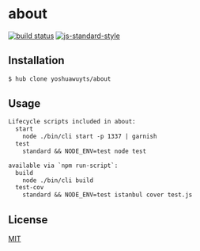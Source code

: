 # about
[![build status][travis-image]][travis-url]
[![js-standard-style][standard-image]][standard-url]

## Installation
```bash
$ hub clone yoshuawuyts/about
```

## Usage
```txt
Lifecycle scripts included in about:
  start
    node ./bin/cli start -p 1337 | garnish
  test
    standard && NODE_ENV=test node test

available via `npm run-script`:
  build
    node ./bin/cli build
  test-cov
    standard && NODE_ENV=test istanbul cover test.js
```

## License
[MIT](https://tldrlegal.com/license/mit-license)

[travis-image]: https://img.shields.io/travis/yoshuawuyts/about/master.svg?style=flat-square
[travis-url]: https://travis-ci.org/yoshuawuyts/about
[standard-image]: https://img.shields.io/badge/code%20style-standard-brightgreen.svg?style=flat-square
[standard-url]: https://github.com/feross/standard
